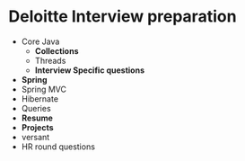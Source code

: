 Deloitte Interview preparation
=

+ Core Java
	- **Collections**
	- Threads
	- **Interview Specific questions**
+ **Spring**
+ Spring MVC
+ Hibernate
+ Queries
+ **Resume**
+ **Projects**
+ versant
+ HR round questions
